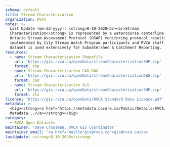 ```yaml
---
schema: default
title: Stream Characterization
organization: RVCA
notes: >-
  Last Update (mm-dd-yyyy): <strong>8-10-2020<br><br>Stream
  Characterization</strong> is represented by a watercourse centerline summarizing the
  Ontario Stream Assessment Protocol (OSAP) monitoring protocol results. The dataset also includes multiple associated excel spreadsheets showing the individual chacterizations. It is
  implemented by City Stream Watch Program participants and RVCA staff. This
  dataset is used extensively for Subwatershed & Catchment Reporting.
resources:
  - name: Stream Characterization Shapefile
    url: 'https://gis.rvca.ca/openData/streamCharacterizationSHP.zip'
    format: shp
  - name: Stream Characterization CAD-DWG
    url: 'https://gis.rvca.ca/openData/streamCharacterizationDWG.zip'
    format: cad
  - name: Stream Characterization XLS
    url: 'https://gis.rvca.ca/openData/streamCharacterizationSHP.zip'
    format: xls
license: 'https://gis.rvca.ca/openData/RVCA Standard Data Licence.pdf'
metadata: >-
  <big><strong><a href="https://metadata.cacore.ca/Public/Details/RVCA/id=861">View  
  Metadata...</a></strong></big>
category:
  - RVCA Open Datasets
maintainer: 'Dave Crossman, RVCA GIS Coordinator'
maintainer_email: '<a href="mailto:gis@rvca.ca">gis@rvca.ca</a>'
lastUpdate: <strong>8-10-2020</strong>
---
```


